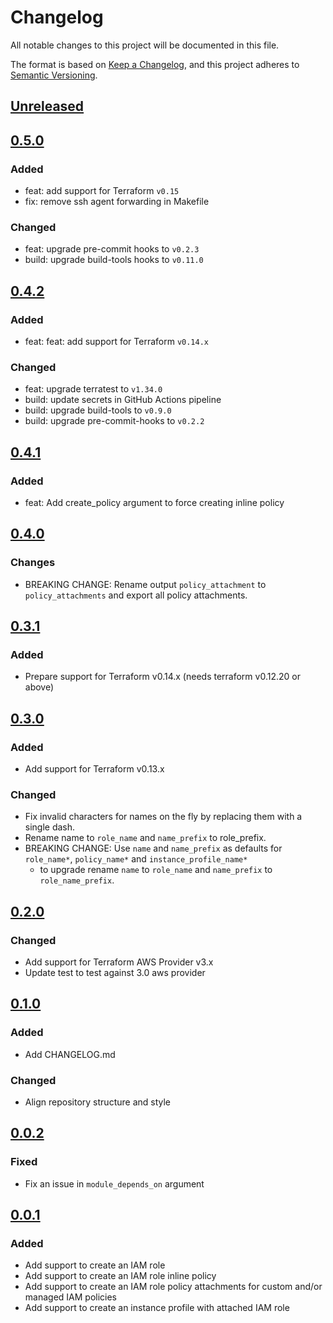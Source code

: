 # Changelog

All notable changes to this project will be documented in this file.

The format is based on [Keep a Changelog](https://keepachangelog.com/en/1.0.0/),
and this project adheres to [Semantic Versioning](https://semver.org/spec/v2.0.0.html).

## [Unreleased]

## [0.5.0]

### Added

- feat: add support for Terraform `v0.15`
- fix: remove ssh agent forwarding in Makefile

### Changed

- feat: upgrade pre-commit hooks to `v0.2.3`
- build: upgrade build-tools hooks to `v0.11.0`

## [0.4.2]

### Added

- feat: feat: add support for Terraform `v0.14.x`

### Changed

- feat: upgrade terratest to `v1.34.0`
- build: update secrets in GitHub Actions pipeline
- build: upgrade build-tools to `v0.9.0`
- build: upgrade pre-commit-hooks to `v0.2.2`

## [0.4.1]

### Added

- feat: Add create_policy argument to force creating inline policy

## [0.4.0]

### Changes

- BREAKING CHANGE: Rename output `policy_attachment` to `policy_attachments` and export all policy attachments.

## [0.3.1]

### Added

- Prepare support for Terraform v0.14.x (needs terraform v0.12.20 or above)

## [0.3.0]

### Added

- Add support for Terraform v0.13.x

### Changed

- Fix invalid characters for names on the fly by replacing them with a single dash.
- Rename name to `role_name` and `name_prefix` to role_prefix.
- BREAKING CHANGE: Use `name` and `name_prefix` as defaults for `role_name*`, `policy_name*` and `instance_profile_name*`
  - to upgrade rename `name` to `role_name` and `name_prefix` to `role_name_prefix`.

## [0.2.0]

### Changed

- Add support for Terraform AWS Provider v3.x
- Update test to test against 3.0 aws provider

## [0.1.0]

### Added

- Add CHANGELOG.md

### Changed

- Align repository structure and style

## [0.0.2]

### Fixed

- Fix an issue in `module_depends_on` argument

## [0.0.1]

### Added

- Add support to create an IAM role
- Add support to create an IAM role inline policy
- Add support to create an IAM role policy attachments for custom and/or managed IAM policies
- Add support to create an instance profile with attached IAM role

<!-- markdown-link-check-disable -->

[unreleased]: https://github.com/mineiros-io/terraform-aws-iam-role/compare/v0.5.0...HEAD
[0.5.0]: https://github.com/mineiros-io/terraform-aws-iam-role/compare/v0.4.2...v0.5.0

<!-- markdown-link-check-disabled -->

[0.4.2]: https://github.com/mineiros-io/terraform-aws-iam-role/compare/v0.4.1...v0.4.2
[0.4.1]: https://github.com/mineiros-io/terraform-aws-iam-role/compare/v0.4.0...v0.4.1
[0.4.0]: https://github.com/mineiros-io/terraform-aws-iam-role/compare/v0.3.1...v0.4.0
[0.3.1]: https://github.com/mineiros-io/terraform-aws-iam-role/compare/v0.3.0...v0.3.1
[0.3.0]: https://github.com/mineiros-io/terraform-aws-iam-role/compare/v0.2.0...v0.3.0
[0.2.0]: https://github.com/mineiros-io/terraform-aws-iam-role/compare/v0.1.0...v0.2.0
[0.1.0]: https://github.com/mineiros-io/terraform-aws-iam-role/compare/v0.0.2...v0.1.0
[0.0.2]: https://github.com/mineiros-io/terraform-aws-iam-role/compare/v0.0.1...v0.0.2
[0.0.1]: https://github.com/mineiros-io/terraform-aws-iam-role/releases/tag/v0.0.1
